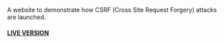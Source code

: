 A website to demonstrate how CSRF (Cross Site Request Forgery) attacks are launched.

#### [LIVE VERSION](https://attack-launcher.netlify.app/)
